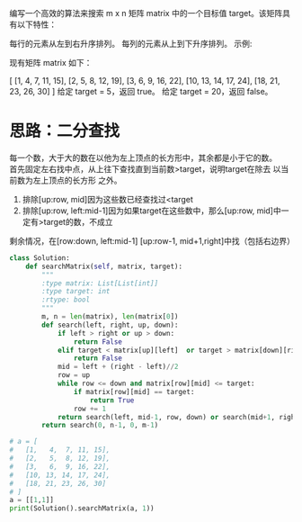 编写一个高效的算法来搜索 m x n 矩阵 matrix 中的一个目标值 target。该矩阵具有以下特性：

每行的元素从左到右升序排列。
每列的元素从上到下升序排列。
示例:

现有矩阵 matrix 如下：

[
  [1,   4,  7, 11, 15],
  [2,   5,  8, 12, 19],
  [3,   6,  9, 16, 22],
  [10, 13, 14, 17, 24],
  [18, 21, 23, 26, 30]
]
给定 target = 5，返回 true。
给定 target = 20，返回 false。

# 思路：二分查找
每一个数，大于大的数在以他为左上顶点的长方形中，其余都是小于它的数。   
首先固定左右找中点，从上往下查找直到当前数>target，说明target在除去 以当前数为左上顶点的长方形 之外。    
1. 排除[up:row, mid]因为这些数已经查找过<target
2. 排除[up:row, left:mid-1]因为如果target在这些数中，那么[up:row, mid]中一定有>target的数，不成立  
  
剩余情况，在[row:down, left:mid-1] [up:row-1, mid+1,right]中找（包括右边界）

```python
class Solution:
    def searchMatrix(self, matrix, target):
        """
        :type matrix: List[List[int]]
        :type target: int
        :rtype: bool
        """
        m, n = len(matrix), len(matrix[0])
        def search(left, right, up, down):
            if left > right or up > down:
                return False
            elif target < matrix[up][left]  or target > matrix[down][right]:
                return False
            mid = left + (right - left)//2
            row = up
            while row <= down and matrix[row][mid] <= target:
                if matrix[row][mid] == target:
                    return True
                row += 1
            return search(left, mid-1, row, down) or search(mid+1, right, up, row-1)
        return search(0, n-1, 0, m-1)

# a = [
#   [1,   4,  7, 11, 15],
#   [2,   5,  8, 12, 19],
#   [3,   6,  9, 16, 22],
#   [10, 13, 14, 17, 24],
#   [18, 21, 23, 26, 30]
# ]
a = [[1,1]]
print(Solution().searchMatrix(a, 1))
```